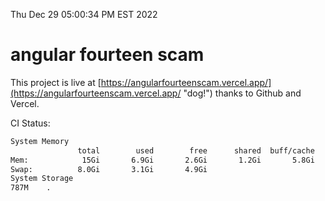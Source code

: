 Thu Dec 29 05:00:34 PM EST 2022

# angular fourteen scam


This project is live at [https://angularfourteenscam.vercel.app/](https://angularfourteenscam.vercel.app/ "dog!") thanks to Github and Vercel.

CI Status: 

```bash
System Memory
               total        used        free      shared  buff/cache   available
Mem:            15Gi       6.9Gi       2.6Gi       1.2Gi       5.8Gi       6.8Gi
Swap:          8.0Gi       3.1Gi       4.9Gi
System Storage
787M	.
